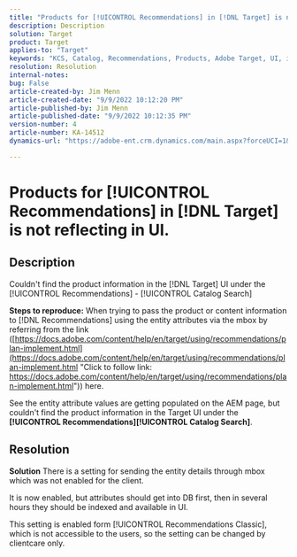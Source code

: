 ```yaml
---
title: "Products for [!UICONTROL Recommendations] in [!DNL Target] is not reflecting in UI."
description: Description
solution: Target
product: Target
applies-to: "Target"
keywords: "KCS, Catalog, Recommendations, Products, Adobe Target, UI, information, search"
resolution: Resolution
internal-notes: 
bug: False
article-created-by: Jim Menn
article-created-date: "9/9/2022 10:12:20 PM"
article-published-by: Jim Menn
article-published-date: "9/9/2022 10:12:35 PM"
version-number: 4
article-number: KA-14512
dynamics-url: "https://adobe-ent.crm.dynamics.com/main.aspx?forceUCI=1&pagetype=entityrecord&etn=knowledgearticle&id=8c8b7b73-8c30-ed11-9db1-0022480866ad"

---
```

# Products for [!UICONTROL Recommendations] in [!DNL Target] is not reflecting in UI.

## Description


Couldn't find the product information in the [!DNL Target] UI under the [!UICONTROL Recommendations] - [!UICONTROL Catalog Search]

<b>Steps to reproduce:</b>
 When trying to pass the product or content information to [!DNL Recommendations] using the entity attributes via the mbox by referring from the link ([https://docs.adobe.com/content/help/en/target/using/recommendations/plan-implement.html](https://docs.adobe.com/content/help/en/target/using/recommendations/plan-implement.html "Click to follow link: https://docs.adobe.com/content/help/en/target/using/recommendations/plan-implement.html")) here.


 See the entity attribute values are getting populated on the AEM page, but couldn't find the product information in the Target UI under the <b> [!UICONTROL Recommendations]</b><b>[!UICONTROL Catalog Search]</b>.


## Resolution


<b>Solution</b>
There is a setting for sending the entity details through mbox which was not enabled for the client.

It is now enabled, but attributes should get into DB first, then in several hours they should be indexed and available in UI.

This setting is enabled form [!UICONTROL Recommendations Classic], which is not accessible to the users, so the setting can be changed by clientcare only.

